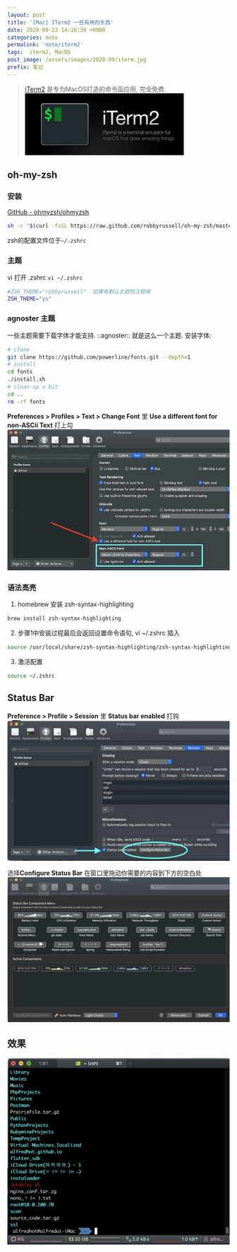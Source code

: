 ```yaml
---
layout: post
title: '[Mac] ITerm2 一些有用的东西'
date: 2020-09-23 14:16:39 +0900
categories: note
permalink: 'note/iterm2'
tags:  iterm2, MacOS
post_image: /assets/images/2020-09/iterm.jpg
prefix: 笔记
---
```


> [iTerm2]( https://iterm2.com/) 是专为MacOS打造的命令函应用, 完全免费.
![iterm2](/assets/images/2020-09/iterm.jpg)

## oh-my-zsh
### 安装
[GitHub - ohmyzsh/ohmyzsh](https://github.com/ohmyzsh/ohmyzsh)
```bash
sh -c "$(curl -fsSL https://raw.github.com/robbyrussell/oh-my-zsh/master/tools/install.sh)"
```

zsh的配置文件位于`~/.zshrc`

### 主题
vi 打开 .zshrc  `vi ~/.zshrc`
```bash
#ZSH_THEME="robbyrussell"  如果有默认主题则注释掉
ZSH_THEME="ys"
```

### agnoster 主题
一些主题需要下载字体才能支持.  ::agnoster:: 就是这么一个主题. 
安装字体: 
```bash
# clone
git clone https://github.com/powerline/fonts.git --depth=1
# install
cd fonts
./install.sh
# clean-up a bit
cd ..
rm -rf fonts
```

**Preferences > Profiles > Text > Change Font** 里 **Use a different font for non-ASCii Text**  打上勾
![pref](/assets/images/2020-09/iterm_pref.png)

### 语法高亮
1. homebrew 安装 zsh-syntax-highlighting
```bash
brew install zsh-syntax-highlighting
```
2. 步骤1中安装过程最后会返回设置命令语句, vi ~/.zshrc 插入
``` bash
source /usr/local/share/zsh-syntax-highlighting/zsh-syntax-highlighting.zsh
```
3. 激活配置
```bash
source ~/.zshrc
```

## Status Bar
**Preference > Profile > Session** 里 **Status bar enabled** 打钩
![pref2](/assets/images/2020-09/iterm_pref_2.png)

选择**Configure Status Bar** 在窗口里拖动你需要的内容到下方的空白处
![pref3](/assets/images/2020-09/iterm_pref_3.png)


## 效果

![pref4](/assets/images/2020-09/iterm_pref_4.png)
